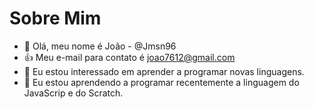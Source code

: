  # Sobre Mim
- 👋 Olá, meu nome é João - @Jmsn96
- 👍 Meu e-mail para contato é joao7612@gmail.com
- 👀 Eu estou interessado em aprender a programar novas linguagens. 
- 🌱 Eu estou aprendendo a programar recentemente a linguagem do JavaScrip e do Scratch.
